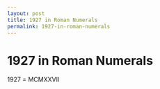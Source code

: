 ```yaml
---
layout: post
title: 1927 in Roman Numerals
permalink: 1927-in-roman-numerals
---
```


# 1927 in Roman Numerals

1927 = MCMXXVII
